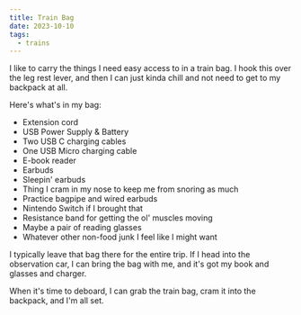 ```yaml
---
title: Train Bag
date: 2023-10-10
tags:
  - trains
---
```


I like to carry the things I need easy access to in a train bag.
I hook this over the leg rest lever,
and then I can just kinda chill and not need to get to my backpack at all.

Here's what's in my bag:

* Extension cord
* USB Power Supply & Battery
* Two USB C charging cables
* One USB Micro charging cable
* E-book reader
* Earbuds
* Sleepin' earbuds
* Thing I cram in my nose to keep me from snoring as much
* Practice bagpipe and wired earbuds
* Nintendo Switch if I brought that
* Resistance band for getting the ol' muscles moving
* Maybe a pair of reading glasses
* Whatever other non-food junk I feel like I might want

I typically leave that bag there for the entire trip.
If I head into the observation car, I can bring the bag with me,
and it's got my book and glasses and charger.

When it's time to deboard,
I can grab the train bag,
cram it into the backpack,
and I'm all set.
